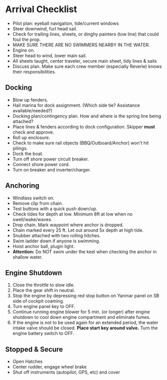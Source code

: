 # Arrival Checklist

* Pilot plan: eyeball navigation, tide/current windows
* Steer downwind, furl head sail.
* Check for trailing lines, sheets, or dinghy painters (tow line) that could foul the prop.
* MAKE SURE THERE ARE NO SWIMMERS NEARBY IN THE WATER.
* Engine on.
* Steer head to wind, lower main sail.
* All sheets taught, center traveler, secure main sheet, tidy lines & sails
* Discuss plan. Make sure each crew member (especially Reverie) knows their responsibilities.

## Docking

* Blow up fenders.
* Hail marina for dock assignment. (Which side tie? Assistance available/needed?)
* Docking plan/contingency plan. How and where is the spring line being attached?
* Place lines & fenders according to dock configuration. Skipper **must** check and approve.
* Roll up enclosure.
* Check to make sure rail objects (BBQ/Outboard/Anchor) won't hit pilings.
* Dock the boat.
* Turn off shore power circuit breaker.
* Connect shore power cord.
* Turn on breaker and inverter/charger.

## Anchoring

* Windlass switch on.
* Remove clip from chain.
* Test buttons with a quick push down/up.
* Check tides for depth at low. Minimum 8ft at low when no swell/wake/waves.
* Drop chain. Mark waypoint where anchor is dropped.
* Chain marked every 25 ft. Let out around 5x depth at high tide.
* Snubber attached with two rolling hitches.
* Swim ladder down if anyone is swimming.
* Hoist anchor ball, plugin light.
* **Attention:** Do NOT swim under the keel when checking the anchor in shallow water.

## Engine Shutdown

1. Close the throttle to slow idle.
2. Place the gear shift in neutral.
3. Stop the engine by depressing red stop button on Yanmar panel on SB side of cockpit coaming.
4. Turn engine panel key to OFF.
5. Continue running engine blower for 5 min. (or longer) after engine shutdown to cool down engine compartment and eliminate fumes.
6. If the engine is not to be used again for an extended period, the water intake valve should be closed. **Place start key around valve.** Turn the engine battery switch to OFF.

## Stopped & Secure

* Open Hatches
* Center rudder, engage wheel brake
* Shut off instruments (autopilot, GPS, etc) and cover
